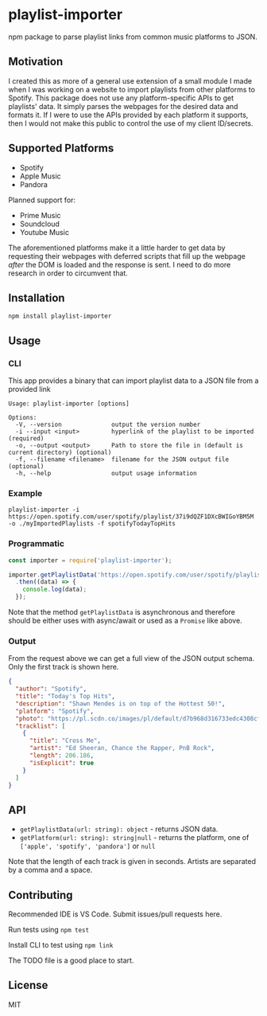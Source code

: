 # playlist-importer

npm package to parse playlist links from common music platforms to JSON.

## Motivation

I created this as more of a general use extension of a small module I made when I was working on a website to import playlists from other platforms to Spotify. This package does not use any platform-specific APIs to get playlists' data. It simply parses the webpages for the desired data and formats it. If I were to use the APIs provided by each platform it supports, then I would not make this public to control the use of my client ID/secrets.

## Supported Platforms

- Spotify
- Apple Music
- Pandora

Planned support for:

- Prime Music
- Soundcloud
- Youtube Music

The aforementioned platforms make it a little harder to get data by requesting their webpages with deferred scripts that fill up the webpage _after_ the DOM is loaded and the response is sent. I need to do more research in order to circumvent that.

## Installation

```npm install playlist-importer```

## Usage

### CLI

This app provides a binary that can import playlist data to a JSON file from a provided link

```text
Usage: playlist-importer [options]

Options:
  -V, --version              output the version number
  -i --input <input>         hyperlink of the playlist to be imported (required)
  -o, --output <output>      Path to store the file in (default is current directory) (optional)
  -f, --filename <filename>  filename for the JSON output file (optional)
  -h, --help                 output usage information
```

### Example

```playlist-importer -i https://open.spotify.com/user/spotify/playlist/37i9dQZF1DXcBWIGoYBM5M -o ./myImportedPlaylists -f spotifyTodayTopHits```

### Programmatic

```js
const importer = require('playlist-importer');

importer.getPlaylistData('https://open.spotify.com/user/spotify/playlist/37i9dQZF1DXcBWIGoYBM5M')
  .then((data) => {
    console.log(data);
  });
```

Note that the method `getPlaylistData` is asynchronous and therefore should be either uses with async/await or used as a `Promise` like above.

### Output

From the request above we can get a full view of the JSON output schema. Only the first track is shown here.

```json
{
  "author": "Spotify",
  "title": "Today's Top Hits",
  "description": "Shawn Mendes is on top of the Hottest 50!",
  "platform": "Spotify",
  "photo": "https://pl.scdn.co/images/pl/default/d7b968d316733edc4308cfdb0eebd7c7c3dfe47c",
  "tracklist": [
    {
      "title": "Cross Me",
      "artist": "Ed Sheeran, Chance the Rapper, PnB Rock",
      "length": 206.186,
      "isExplicit": true
    }
  ]
}
```

## API

- `getPlaylistData(url: string): object` - returns JSON data.
- `getPlatform(url: string): string|null` - returns the platform, one of `['apple', 'spotify', 'pandora']` or `null`

Note that the length of each track is given in seconds. Artists are separated by a comma and a space.

## Contributing

Recommended IDE is VS Code. Submit issues/pull requests here.

Run tests using `npm test`

Install CLI to test using `npm link`

The TODO file is a good place to start.

## License

MIT
